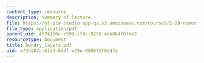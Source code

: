 ```yaml
---
content_type: resource
description: Summary of lecture.
file: https://ol-ocw-studio-app-qa.s3.amazonaws.com/courses/2-29-numerical-marine-hydrodynamics-13-024-spring-2003/a73da87c61a36d4fe29e080672f8e47a_bondry_layers.pdf
file_type: application/pdf
parent_uid: 4f74100c-c599-cf9c-9256-4ea8b4f6fea2
resourcetype: Document
title: bondry_layers.pdf
uid: a73da87c-61a3-6d4f-e29e-080672f8e47a
---
```

